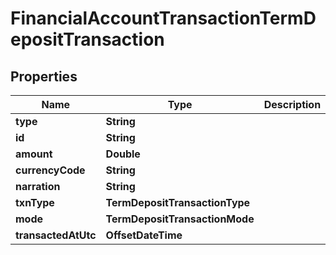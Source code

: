 

# FinancialAccountTransactionTermDepositTransaction


## Properties

| Name | Type | Description | Notes |
|------------ | ------------- | ------------- | -------------|
|**type** | **String** |  |  |
|**id** | **String** |  |  |
|**amount** | **Double** |  |  |
|**currencyCode** | **String** |  |  |
|**narration** | **String** |  |  |
|**txnType** | **TermDepositTransactionType** |  |  |
|**mode** | **TermDepositTransactionMode** |  |  |
|**transactedAtUtc** | **OffsetDateTime** |  |  |



